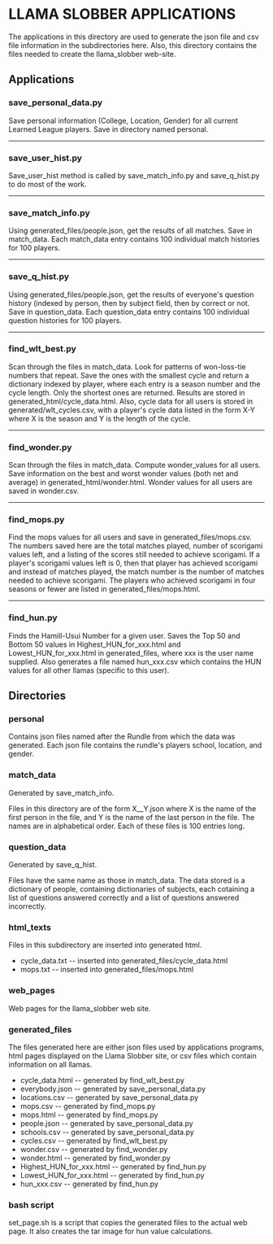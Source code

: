 # LLAMA SLOBBER APPLICATIONS

The applications in this directory are used to generate the json file and
csv file information in the subdirectories here.  Also, this directory
contains the files needed to create the llama_slobber web-site.


## Applications

### save_personal_data.py

Save personal information (College, Location, Gender) for all current
Learned League players.  Save in directory named personal.

***

### save_user_hist.py

Save_user_hist method is called by save_match_info.py and save_q_hist.py
to do most of the work.

***

### save_match_info.py

Using generated_files/people.json, get the results of all matches.  Save in
match_data.  Each match_data entry contains 100 individual match histories
for 100 players.

***

### save_q_hist.py

Using generated_files/people.json, get the results of everyone's question
history (indexed by person, then by subject field, then by correct or not.
Save in question_data.  Each question_data entry contains 100 individual
question histories for 100 players.

***

### find_wlt_best.py

Scan through the files in match_data.  Look for patterns of won-loss-tie
numbers that repeat.  Save the ones with the smallest cycle and return a
dictionary indexed by player, where each entry is a season number and the
cycle length.  Only the shortest ones are returned.  Results are stored in
generated_html/cycle_data.html.  Also, cycle data for all users is stored
in generated/wlt_cycles.csv, with a player's cycle data listed in the form
X-Y where X is the season and Y is the length of the cycle.

***

### find_wonder.py

Scan through the files in match_data.  Compute wonder_values for all users.
Save information on the best and worst wonder values (both net and average)
in generated_html/wonder.html.  Wonder values for all users are saved in
wonder.csv.

***

### find_mops.py

Find the mops values for all users and save in generated_files/mops.csv.
The numbers saved here are the total matches played, number of scorigami
values left, and a listing of the scores still needed to achieve scorigami.
If a player's scorigami values left is 0, then that player has achieved
scorigami and instead of matches played, the match number is the number
of matches needed to achieve scorigami.  The players who achieved scorigami
in four seasons or fewer are listed in generated_files/mops.html.

***

### find_hun.py

Finds the Hamill-Usui Number for a given user.  Saves the Top 50 and
Bottom 50 values in Highest_HUN_for_xxx.html and Lowest_HUN_for_xxx.html
in generated_files, where xxx is the user name supplied.  Also generates
a file named hun_xxx.csv which contains the HUN values for all other
llamas (specific to this user).

## Directories

### personal

Contains json files named after the Rundle from which the data was
generated.  Each json file contains the rundle's players school,
location, and gender.


### match_data

Generated by save_match_info.

Files in this directory are of the form X__Y.json where X is the name of the
first person in the file, and Y is the name of the last person in the file.
The names are in alphabetical order.  Each of these files is 100 entries long.


### question_data

Generated by save_q_hist.

Files have the same name as those in match_data.  The data stored is a
dictionary of people, containing dictionaries of subjects, each cotaining
a list of questions answered correctly and a list of questions answered
incorrectly.


### html_texts

Files in this subdirectory are inserted into generated html.

* cycle_data.txt -- inserted into generated_files/cycle_data.html
* mops.txt -- inserted into generated_files/mops.html

### web_pages

Web pages for the llama_slobber web site.

### generated_files

The files generated here are either json files used by applications programs,
html pages displayed on the Llama Slobber site, or csv files which contain
information on all llamas.

 * cycle_data.html -- generated by find_wlt_best.py
 * everybody.json -- generated by save_personal_data.py
 * locations.csv -- generated by save_personal_data.py
 * mops.csv -- generated by find_mops.py
 * mops.html -- generated by find_mops.py
 * people.json -- generated by save_personal_data.py
 * schools.csv -- generated by save_personal_data.py
 * cycles.csv -- generated by find_wlt_best.py
 * wonder.csv -- generated by find_wonder.py
 * wonder.html -- generated by find_wonder.py
 * Highest_HUN_for_xxx.html --  generated by find_hun.py
 * Lowest_HUN_for_xxx.html --  generated by find_hun.py
 * hun_xxx.csv -- generated by find_hun.py

### bash script

set_page.sh is a script that copies the generated files to the actual web page.
It also creates the tar image for hun value calculations.

